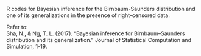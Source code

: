 R codes for Bayesian inference for the Birnbaum-Saunders distribution and one of its generalizations in the presence of right-censored data.

Refer to:  
Sha, N., & Ng, T. L. (2017). “Bayesian inference for Birnbaum–Saunders distribution and its generalization.” Journal of Statistical Computation and Simulation, 1-19.
